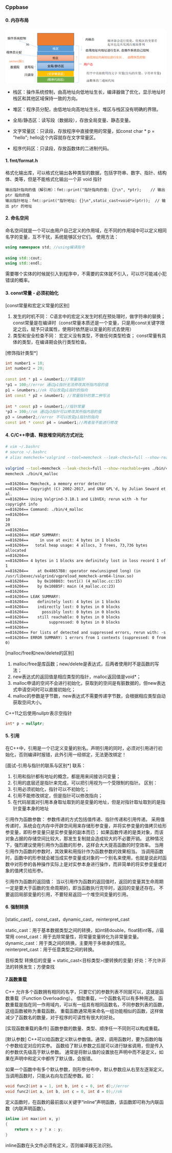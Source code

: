 ### Cppbase

#### 0. 内存布局
<img src="./imgs/Snipaste_2025-09-17_09-53-44.png" style="zoom: 67%;" />

- 栈区：操作系统控制，由高地址向低地址生长，编译器做了优化，显示地址时栈区和其他区域保持一致的方向。

- 堆区：程序员分配，由低地址向高地址生长，堆区与栈区没有明确的界限。

- 全局/静态区：读写段（数据段），存放全局变量、静态变量。

- 文字常量区：只读段，存放程序中直接使用的常量，如const char * p = "hello";  hello这个内容就存在文字常量区。

- 程序代码区：只读段，存放函数体的二进制代码。

#### 1. fmt/format.h
格式化输出库，可以格式化输出各种类型的数据，包括字符串、数字、指针、结构体、类等，但是不能格式化输出一个非 void 指针
```log
输出指针指向的值（解引用）：fmt::print("指针指向的值: {}\n", *ptr);    // 输出 ptr 指向的值
输出指针地址：fmt::print("指针地址: {}\n",static_cast<void*>(ptr));  // 输出 ptr 的地址
```

#### 2. 命名空间
命名空间就是一个可以由用户自己定义的作用域，在不同的作用域中可以定义相同名字的变量，互不干扰，系统能够区分它们。
使用方法：
```C++
using namespace std; //using编译指令

using std::cout;
using std::endl;
```
需要哪个实体的时候就引入到程序中，不需要的实体就不引入，可以尽可能减小犯错误的概率。

#### 3. const常量 - 必须初始化
[const常量和宏定义常量的区别]
1. 发生的时机不同：
C语言中的宏定义发生时机在预处理时，做字符串的替换；
const常量是在编译时（const常量本质还是一个变量，只是用const关键字限定之后，赋予只读属性，使用时依然是以变量的形式去使用）
2. 类型和安全检查不同：
宏定义没有类型，不做任何类型检查；
const常量有具体的类型，在编译期会执行类型检查。

[修饰指针类型*]

```C++
int number1 = 10;
int number2 = 20;

const int * p1 = &number1;//常量指针
*p1 = 100;//error 通过p1指针无法修改其所指内容的值
p1 = &numbers;//ok 可以改变p1指针的指向
int const * p2 = &number1; //常量指针的第二种写法

int * const p3 = &number1;//指针常量
*p3 = 100;//ok 通过p3指针可以修改其所指内容的值
p3 = &number2;//error 不可以改变p1指针的指向
const int * const p4 = &number1;//两者皆不能进行修改
```

#### 4. C/C++申请、释放堆空间的方式对比
```bash
# vim ~/.bashrc
# source ~/.bashrc 
# alias memcheck='valgrind --tool=memcheck --leak-check=full --show-reachable=yes'

valgrind --tool=memcheck --leak-check=full --show-reachable=yes ./bin/4_malloc
memcheck ./bin/4_malloc 
```

```log
==816204== Memcheck, a memory error detector
==816204== Copyright (C) 2002-2017, and GNU GPL'd, by Julian Seward et al.
==816204== Using Valgrind-3.18.1 and LibVEX; rerun with -h for copyright info
==816204== Command: ./bin/4_malloc
==816204== 
10
20
==816204== 
==816204== HEAP SUMMARY:
==816204==     in use at exit: 4 bytes in 1 blocks
==816204==   total heap usage: 4 allocs, 3 frees, 73,736 bytes allocated
==816204== 
==816204== 4 bytes in 1 blocks are definitely lost in loss record 1 of 1
==816204==    at 0x48657B8: operator new(unsigned long) (in /usr/libexec/valgrind/vgpreload_memcheck-arm64-linux.so)
==816204==    by 0x108B03: test1() (4_malloc.cc:15)
==816204==    by 0x108B5F: main (4_malloc.cc:23)
==816204== 
==816204== LEAK SUMMARY:
==816204==    definitely lost: 4 bytes in 1 blocks
==816204==    indirectly lost: 0 bytes in 0 blocks
==816204==      possibly lost: 0 bytes in 0 blocks
==816204==    still reachable: 0 bytes in 0 blocks
==816204==         suppressed: 0 bytes in 0 blocks
==816204== 
==816204== For lists of detected and suppressed errors, rerun with: -s
==816204== ERROR SUMMARY: 1 errors from 1 contexts (suppressed: 0 from 0)
```

[malloc/free和new/delete的区别]
1. malloc/free是库函数；new/delete是表达式，后两者使用时不是函数的写法；
2. new表达式的返回值是相应类型的指针，malloc返回值是void*；
3. malloc申请的空间不会进行初始化，获取到的空间是有脏数据的，但new表达式申请空间时可以直接初始化；
4. malloc的参数是字节数，new表达式不需要传递字节数，会根据相应类型自动获取空间大小。

C++11之后使用nullptr表示空指针
```C++
int* p = nullptr;
```
#### 5. 引用
在C++中，引用是一个已定义变量的别名。声明引用的同时，必须对引用进行初始化，否则编译时报错，此外引用一经绑定，无法更改绑定！

[面试-引用与指针的联系与区别*]
联系：
1. 引用和指针都有地址的概念，都是用来间接访问变量；
2. 引用的底层还是指针来完成，可以把引用视为一个受限制的指针。
区别：
1. 引用必须初始化，指针可以不初始化；
2. 引用不能修改绑定，但是指针可以修改指向；
3. 在代码层面对引用本身取址取到的是变量的地址，但是对指针取址取到的是指针变量本身的地址

引用作为函数参数：
参数传递的方式包括值传递、指针传递和引用传递。
采用值传递时，系统会在内存中开辟空间用来存储形参变量，并将实参变量的值拷贝给形参变量，即形参变量只是实参变量的副本而已；
如果函数传递的是类对象，而该对象占据的存储空间比较大，那发生复制就会造成较大的不必要开销。
这种情况下，强烈建议使用引用作为函数的形参，这样会大大提高函数的时空效率。
当用引用作为函数的参数时，其效果和用指针作为函数参数的效果相当。
当调用函数时，函数中的形参就会被当成实参变量或对象的一个别名来使用，也就是说此时函数中对形参的各种操作实际上是对实参本身进行操作，而非简单的将实参变量或对象的值拷贝给形参。

引用作为函数的返回值：
当以引用作为函数的返回值时，返回的变量其生命周期一定是要大于函数的生命周期的，即当函数执行完毕时，返回的变量还存在。
不要返回局部变量的引用，不要轻易返回一个堆空间变量的引用。

#### 6. 强制转换
[static_cast]，const_cast，dynamic_cast，reinterpret_cast

static_cast：用于基本数据类型之间的转换，如int转double，float转int等。//最常用
const_cast：用于去除常量性，将常量变量转化为非常量变量。
dynamic_cast：用于类之间的转换，主要用于多继承的情况。
reinterpret_cast：用于任意类型之间的转换。

目标类型 转换后的变量 = static_cast<目标类型>(要转换的变量)
好处：不允许非法的转换发生；方便查找

#### 7.函数重载
C++ 允许多个函数拥有相同的名字，只要它们的参数列表不同就可以，这就是函数重载（Function Overloading）。
借助重载，一个函数名可以有多种用途。
函数重载是指在同一作用域内，可以有一组具有相同函数名，不同参数列表的函数，这组函数被称为重载函数。
重载函数通常用来命名一组功能相似的函数，这样做减少了函数名的数量，对于程序的可读性有很大的好处。

[实现函数重载的条件]
函数参数的数量、类型、顺序任一不同则可以构成重载。

[默认参数]
C++可以给函数定义默认参数值。通常，调用函数时，要为函数的每个参数给定对应的实参。
函数给了默认参数之后就可以进行缺省调用，但是传入的参数优先级高于默认参数。
通常是将默认值的设置放在声明中而不是定义，如果在声明中和定义中都传了默认值，会报错。

如果一个函数中有多个默认参数，则形参分布中，默认参数应从右至左逐渐定义。当调用函数时，只能从右向左匹配参数。如：

```C++
void func2(int a = 1, int b, int c = 0, int d);//error
void func2(int a, int b, int c = 0, int d = 0);//ok
```

定义函数时，在函数的最前面以关键字“inline”声明函数，该函数即可称为内联函数（内联声明函数）。

```C++
inline int max(int x, y)
{
	return x > y ? x : y;
}
```
inline函数在头文件必须有定义，否则编译器无法识别。


